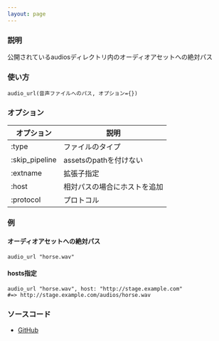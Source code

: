 ```yaml
---
layout: page
---
```


### 説明

公開されているaudiosディレクトリ内のオーディオアセットへの絶対パス

### 使い方

    audio_url(音声ファイルへのパス, オプション={})

### オプション

| オプション     | 説明                         |
| -------------- | ---------------------------- |
| :type          | ファイルのタイプ             |
| :skip_pipeline | assetsのpathを付けない       |
| :extname       | 拡張子指定                   |
| :host          | 相対パスの場合にホストを追加 |
| :protocol      | プロトコル                   |

### 例

#### オーディオアセットへの絶対パス

    audio_url "horse.wav"

#### hosts指定

    audio_url "horse.wav", host: "http://stage.example.com"
    #=> http://stage.example.com/audios/horse.wav

### ソースコード

- [GitHub](https://github.com/rails/rails/blob/984c3ef2775781d47efa9f541ce570daa2434a80/actionview/lib/action_view/helpers/asset_url_helper.rb#L441)
